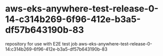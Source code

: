 # aws-eks-anywhere-test-release-0-14-c314b269-6f96-412e-b3a5-df57b643190b-83
repository for use with E2E test job aws-eks-anywhere-test-release-0-14:c314b269-6f96-412e-b3a5-df57b643190b-83
